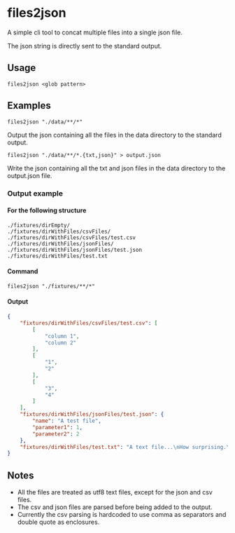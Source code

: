 # files2json

A simple cli tool to concat multiple files into a single json file.

The json string is directly sent to the standard output.

## Usage

```files2json <glob pattern>```

## Examples

```files2json "./data/**/*"```

Output the json containing all the files in the data directory to the standard output.

```files2json "./data/**/*.{txt,json}" > output.json```

Write the json containing all the txt and json files in the data directory to the output.json file.

### Output example

#### For the following structure

```
./fixtures/dirEmpty/
./fixtures/dirWithFiles/csvFiles/
./fixtures/dirWithFiles/csvFiles/test.csv
./fixtures/dirWithFiles/jsonFiles/
./fixtures/dirWithFiles/jsonFiles/test.json
./fixtures/dirWithFiles/test.txt
```

#### Command

```
files2json "./fixtures/**/*"
```

#### Output

```json
{
    "fixtures/dirWithFiles/csvFiles/test.csv": [
        [
            "column 1",
            "column 2"
        ],
        [
            "1",
            "2"
        ],
        [
            "3",
            "4"
        ]
    ],
    "fixtures/dirWithFiles/jsonFiles/test.json": {
        "name": "A test file",
        "parameter1": 1,
        "parameter2": 2
    },
    "fixtures/dirWithFiles/test.txt": "A text file...\nHow surprising.\n"
}
```

## Notes

 * All the files are treated as utf8 text files, except for the json and csv files.
 * The csv and json files are parsed before being added to the output.
 * Currently the csv parsing is hardcoded to use comma as separators and double quote as enclosures.
